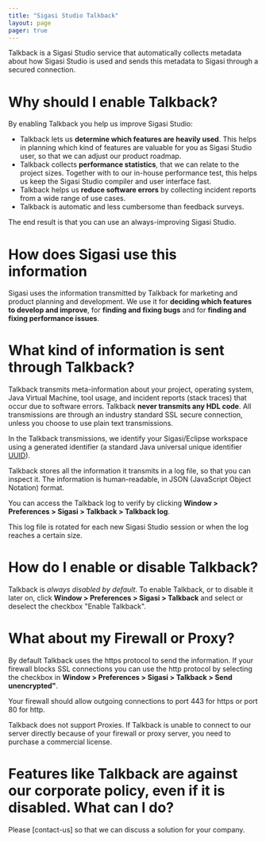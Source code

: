 ```yaml
---
title: "Sigasi Studio Talkback"
layout: page 
pager: true
---
```


Talkback is a Sigasi Studio service that automatically collects metadata about how Sigasi Studio is used and sends this metadata to Sigasi through a secured connection.

# Why should I enable Talkback?

By enabling Talkback you help us improve Sigasi Studio:

* Talkback lets us **determine which features are heavily used**. This helps in planning which kind of features are valuable for you as Sigasi Studio user, so that we can adjust our product roadmap.
* Talkback collects **performance statistics**, that we can relate to the project sizes. Together with to our in-house performance test, this helps us keep the Sigasi Studio compiler and user interface fast.
* Talkback helps us **reduce software errors** by collecting incident reports from a wide range of use cases.
* Talkback is automatic and less cumbersome than feedback surveys.

The end result is that you can use an always-improving Sigasi Studio.

# How does Sigasi use this information

Sigasi uses the information transmitted by Talkback for marketing and product planning and development. We use it for **deciding which features to develop and improve**, for **finding and fixing bugs** and for **finding and fixing performance issues**.

# What kind of information is sent through Talkback?

Talkback transmits meta-information about your project, operating system, Java Virtual Machine, tool usage, and incident reports (stack traces) that occur due to software errors. Talkback **never transmits any HDL code**. All transmissions are through an industry standard SSL secure connection, unless you choose to use plain text transmissions.

In the Talkback transmissions, we identify your Sigasi/Eclipse workspace using a generated identifier (a standard Java universal unique identifier [UUID](http://docs.oracle.com/javase/7/docs/api/java/util/UUID.html)).

Talkback stores all the information it transmits in a log file, so that you can inspect it. The information is human-readable, in JSON (JavaScript Object Notation) format.

You can access the Talkback log to verify by clicking **Window > Preferences > Sigasi > Talkback > Talkback log**.

This log file is rotated for each new Sigasi Studio session or when the log reaches a certain size.

# How do I enable or disable Talkback?

Talkback is *always disabled by default*. To enable Talkback, or to disable it later on, click **Window > Preferences > Sigasi > Talkback** and select or deselect the checkbox "Enable Talkback".

# What about my Firewall or Proxy?

By default Talkback uses the https protocol to send the information. If your firewall blocks SSL connections you can use the http protocol by selecting the checkbox in **Window > Preferences > Sigasi > Talkback > Send unencrypted"**.

Your firewall should allow outgoing connections to port 443 for https or port 80 for http.

Talkback does not support Proxies. If Talkback is unable to connect to our server directly because of your firewall or proxy server, you need to purchase a commercial license.

# Features like Talkback are against our corporate policy, even if it is disabled. What can I do?

Please [contact-us] so that we can discuss a solution for your company.
